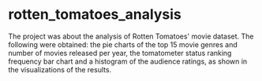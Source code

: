 # rotten_tomatoes_analysis

The project was about the analysis of Rotten Tomatoes' movie dataset. The following were obtained: the pie charts of the top 15 movie genres and number of movies released per year, the tomatometer status ranking frequency bar chart and a histogram of the audience ratings, as shown in the visualizations of the results.
